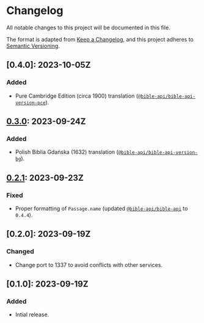 # Changelog

All notable changes to this project will be documented in this file.

The format is adapted from [Keep a Changelog](https://keepachangelog.com/en/1.1.0/),
and this project adheres to [Semantic Versioning](https://semver.org/spec/v2.0.0.html).

## [0.4.0]: 2023-10-05Z

### Added

- Pure Cambridge Edition (circa 1900) translation
  ([`@bible-api/bible-api-version-pce`](https://github.com/bible-api-io/bible-api-version-pce)).

## [0.3.0]: 2023-09-24Z

### Added

- Polish Biblia Gdańska (1632) translation
  ([`@bible-api/bible-api-version-bg`](https://github.com/bible-api-io/bible-api-version-bg)).

## [0.2.1]: 2023-09-23Z

### Fixed

- Proper formatting of `Passage.name` (updated [`@bible-api/bible-api`](https://github.com/bible-api-io/bible-api) to `0.4.4`).

## [0.2.0]: 2023-09-19Z

### Changed

- Change port to 1337 to avoid conflicts with other services.

## [0.1.0]: 2023-09-19Z

### Added

- Intial release.

[unreleased]: https://github.com/bible-api-io/api.bible-api.io/compare/latest...HEAD
[0.3.0]: https://github.com/bible-api-io/api.bible-api.io/compare/v0.2.1...v0.3.0
[0.2.1]: https://github.com/bible-api-io/api.bible-api.io/compare/v0.2.0...v0.2.1
[1.0.0]: https://github.com/bible-api-io/api.bible-api.io/compare/v0.0.0...v0.1.0
